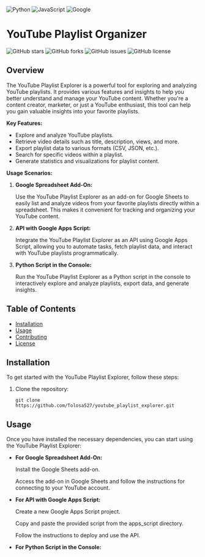 ![Python](https://img.shields.io/badge/python-3670A0?style=for-the-badge&logo=python&logoColor=ffdd54)
![JavaScript](https://img.shields.io/badge/javascript-%23323330.svg?style=for-the-badge&logo=javascript&logoColor=%23F7DF1E)
![Google](https://img.shields.io/badge/google-4285F4?style=for-the-badge&logo=google&logoColor=white)

# YouTube Playlist Organizer

![GitHub stars](https://img.shields.io/github/stars/Tolosa527/youtube_playlist_explorer?style=flat-square)
![GitHub forks](https://img.shields.io/github/forks/Tolosa527/youtube_playlist_explorer?style=flat-square)
![GitHub issues](https://img.shields.io/github/issues/Tolosa527/youtube_playlist_explorer?style=flat-square)
![GitHub license](https://img.shields.io/github/license/Tolosa527/youtube_playlist_explorer?style=flat-square)


## Overview

The YouTube Playlist Explorer is a powerful tool for exploring and analyzing YouTube playlists. It provides various features and insights to help you better understand and manage your YouTube content. Whether you're a content creator, marketer, or just a YouTube enthusiast, this tool can help you gain valuable insights into your favorite playlists.

**Key Features:**

- Explore and analyze YouTube playlists.
- Retrieve video details such as title, description, views, and more.
- Export playlist data to various formats (CSV, JSON, etc.).
- Search for specific videos within a playlist.
- Generate statistics and visualizations for playlist content.

**Usage Scenarios:**

1. **Google Spreadsheet Add-On:**
   
   Use the YouTube Playlist Explorer as an add-on for Google Sheets to easily list and analyze videos from your favorite playlists directly within a spreadsheet. This makes it convenient for tracking and organizing your YouTube content.

2. **API with Google Apps Script:**
   
   Integrate the YouTube Playlist Explorer as an API using Google Apps Script, allowing you to automate tasks, fetch playlist data, and interact with YouTube playlists programmatically.

3. **Python Script in the Console:**
   
   Run the YouTube Playlist Explorer as a Python script in the console to interactively explore and analyze playlists, export data, and generate insights.

## Table of Contents

- [Installation](#installation)
- [Usage](#usage)
- [Contributing](#contributing)
- [License](#license)

## Installation

To get started with the YouTube Playlist Explorer, follow these steps:

1. Clone the repository:

   ```shell
   git clone https://github.com/Tolosa527/youtube_playlist_explorer.git

## Usage

Once you have installed the necessary dependencies, you can start using the YouTube Playlist Explorer:

- **For Google Spreadsheet Add-On:**

    Install the Google Sheets add-on.

    Access the add-on in Google Sheets and follow the instructions for connecting to your YouTube account.


- **For API with Google Apps Script:**

    Create a new Google Apps Script project.

    Copy and paste the provided script from the apps_script directory.

    Follow the instructions to deploy and use the API.

- **For Python Script in the Console:**
 
